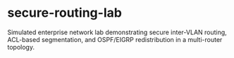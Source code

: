 # secure-routing-lab
Simulated enterprise network lab demonstrating secure inter-VLAN routing, ACL-based segmentation, and OSPF/EIGRP redistribution in a multi-router topology.
